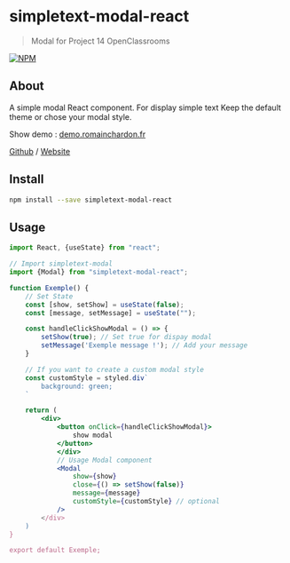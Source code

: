 # simpletext-modal-react

> Modal for Project 14 OpenClassrooms

[![NPM](https://img.shields.io/npm/v/simpletext-modal-react.svg)](https://www.npmjs.com/package/simpletext-modal-react)

## About

A simple modal React component. For display simple text
Keep the default theme or chose your modal style.

Show demo : [demo.romainchardon.fr](https://demo.romainchardon.fr/simpletext/)

[Github](https://github.com/RomainChardon/simpletext-modal-react) /
[Website](https://www.romainchardon.fr)

## Install

```bash
npm install --save simpletext-modal-react
```

## Usage 

```jsx
import React, {useState} from "react";

// Import simpletext-modal
import {Modal} from "simpletext-modal-react";

function Exemple() {
    // Set State
    const [show, setShow] = useState(false);
    const [message, setMessage] = useState("");

    const handleClickShowModal = () => {
        setShow(true); // Set true for dispay modal
        setMessage('Exemple message !'); // Add your message
    }

    // If you want to create a custom modal style
    const customStyle = styled.div`
        background: green;
    `

    return (
        <div>
            <button onClick={handleClickShowModal}>
                show modal
            </button>
            </div>
            // Usage Modal component
            <Modal
                show={show}
                close={() => setShow(false)}
                message={message}
                customStyle={customStyle} // optional
            />
        </div>
    )
}

export default Exemple;
```
